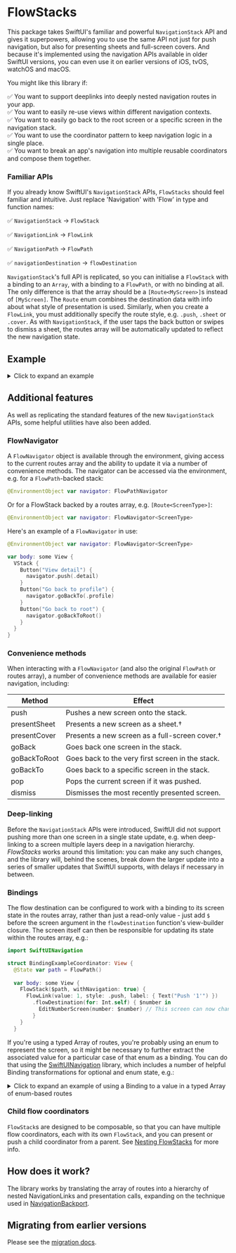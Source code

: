 # FlowStacks

This package takes SwiftUI's familiar and powerful `NavigationStack` API and gives it superpowers, allowing you to use the same API not just for push navigation, but also for presenting sheets and full-screen covers. And because it's implemented using the navigation APIs available in older SwiftUI versions, you can even use it on earlier versions of iOS, tvOS, watchOS and macOS.

You might like this library if:

✅ You want to support deeplinks into deeply nested navigation routes in your app.<br/>
✅ You want to easily re-use views within different navigation contexts.<br/>
✅ You want to easily go back to the root screen or a specific screen in the navigation stack.<br/>
✅ You want to use the coordinator pattern to keep navigation logic in a single place.<br/>
✅ You want to break an app's navigation into multiple reusable coordinators and compose them together.<br/>

### Familiar APIs

If you already know SwiftUI's `NavigationStack` APIs, `FlowStacks` should feel familiar and intuitive. Just replace 'Navigation' with 'Flow' in type and function names:
 
✅ `NavigationStack` -> `FlowStack`

✅ `NavigationLink` -> `FlowLink`

✅ `NavigationPath` -> `FlowPath`

✅ `navigationDestination` -> `flowDestination`

`NavigationStack`'s full API is replicated, so you can initialise a `FlowStack` with a binding to an `Array`, with a binding to a `FlowPath`, or with no binding at all. The only difference is that the array should be a `[Route<MyScreen>]`s instead of `[MyScreen]`. The `Route` enum combines the destination data with info about what style of presentation is used. Similarly, when you create a `FlowLink`, you must additionally specify the route style, e.g. `.push`, `.sheet` or `.cover`. As with `NavigationStack`, if the user taps the back button or swipes to dismiss a sheet, the routes array will be automatically updated to reflect the new navigation state. 

## Example

<details>
  <summary>Click to expand an example</summary>

```swift
import FlowStacks
import SwiftUI

struct ContentView: View {
  @State var path = FlowPath()
  @State var isShowingWelcome = false

  var body: some View {
    FlowStack($path, withNavigation: true) {
      HomeView()
        .flowDestination(for: Int.self, destination: { number in
          NumberView(number: number)
        })
        .flowDestination(for: String.self, destination: { text in
          Text(text)
        })
        .flowDestination(isPresented: $isShowingWelcome, style: .sheet) {
          Text("Welcome to FlowStacks!")
        }
    }
  }
}

struct HomeView: View {
  @EnvironmentObject var navigator: FlowPathNavigator
  
  var body: some View {
    List {
      ForEach(0 ..< 10, id: \.self) { number in
        FlowLink(value: number, style: .sheet(withNavigation: true), label: { Text("Show \(number)") })
      }
      Button("Show 'hello'") {
        navigator.push("Hello")
      }
    }
    .navigationTitle("Home")
  }
}

struct NumberView: View {
  @EnvironmentObject var navigator: FlowPathNavigator
  let number: Int

  var body: some View {
    VStack(spacing: 8) {
      Text("\(number)")
      FlowLink(
        value: number + 1,
        style: .push,
        label: { Text("Show next number") }
      )
      Button("Go back to root") {
        navigator.goBackToRoot()
      }
    }
    .navigationTitle("\(number)")
  }
}
```

</details>

## Additional features

As well as replicating the standard features of the new `NavigationStack` APIs, some helpful utilities have also been added. 

### FlowNavigator

A `FlowNavigator` object is available through the environment, giving access to the current routes array and the ability to update it via a number of convenience methods. The navigator can be accessed via the environment, e.g. for a `FlowPath`-backed stack:

```swift
@EnvironmentObject var navigator: FlowPathNavigator
```

Or for a FlowStack backed by a routes array, e.g. `[Route<ScreenType>]`:

```swift
@EnvironmentObject var navigator: FlowNavigator<ScreenType>
```

Here's an example of a `FlowNavigator` in use:

```swift
@EnvironmentObject var navigator: FlowNavigator<ScreenType>

var body: some View {
  VStack {
    Button("View detail") {
      navigator.push(.detail)
    }
    Button("Go back to profile") {
      navigator.goBackTo(.profile)
    }
    Button("Go back to root") {
      navigator.goBackToRoot()
    }
  }
}
```

### Convenience methods

When interacting with a `FlowNavigator` (and also the original `FlowPath` or routes array), a number of convenience methods are available for easier navigation, including:

| Method       | Effect                                            |
|--------------|---------------------------------------------------|
| push         | Pushes a new screen onto the stack.               |
| presentSheet | Presents a new screen as a sheet.†                |
| presentCover | Presents a new screen as a full-screen cover.†    |
| goBack       | Goes back one screen in the stack.                |
| goBackToRoot | Goes back to the very first screen in the stack.  |
| goBackTo     | Goes back to a specific screen in the stack.      |
| pop          | Pops the current screen if it was pushed.         |
| dismiss      | Dismisses the most recently presented screen.     |

### Deep-linking
 
 Before the `NavigationStack` APIs were introduced, SwiftUI did not support pushing more than one screen in a single state update, e.g. when deep-linking to a screen multiple layers deep in a navigation hierarchy. *FlowStacks* works around this limitation: you can make any such changes, and the library will, behind the scenes, break down the larger update into a series of smaller updates that SwiftUI supports, with delays if necessary in between.

### Bindings

The flow destination can be configured to work with a binding to its screen state in the routes array, rather than just a read-only value - just add `$` before the screen argument in the `flowDestination` function's view-builder closure. The screen itself can then be responsible for updating its state within the routes array, e.g.:

```swift
import SwiftUINavigation

struct BindingExampleCoordinator: View {
  @State var path = FlowPath()
    
  var body: some View {
    FlowStack($path, withNavigation: true) {
      FlowLink(value: 1, style: .push, label: { Text("Push '1'") })
        .flowDestination(for: Int.self) { $number in
          EditNumberScreen(number: $number) // This screen can now change the number stored in the path.
        }
    }
  }
```

 If you're using a typed Array of routes, you're probably using an enum to represent the screen, so it might be necessary to further extract the associated value for a particular case of that enum as a binding. You can do that using the [SwiftUINavigation](https://github.com/pointfreeco/swiftui-navigation) library, which includes a number of helpful Binding transformations for optional and enum state, e.g.:



<details>
  <summary>Click to expand an example of using a Binding to a value in a typed Array of enum-based routes</summary>
  
```swift
import FlowStacks
import SwiftUI
import SwiftUINavigation

enum Screen: Hashable {
  case number(Int)
  case greeting(String)
}

struct BindingExampleCoordinator: View {
  @State var routes: Routes<Screen> = []

  var body: some View {
    FlowStack($routes, withNavigation: true) {
      HomeView()
        .flowDestination(for: Screen.self) { $screen in
          if let number = Binding(unwrapping: $screen, case: /Screen.number) {
            // Here `number` is a `Binding<Int>`, so `EditNumberScreen` can change its
            // value in the routes array.
            EditNumberScreen(number: number)
          } else if case let .greeting(greetingText) = screen {
            // Here `greetingText` is a plain `String`, as a binding is not needed.
            Text(greetingText)
          }
        }
    }
  }
}

struct HomeView: View {
  @EnvironmentObject var navigator: FlowPathNavigator

  var body: some View {
    VStack {
      FlowLink(value: Screen.number(42), style: .push, label: { Text("Show Number") })
      FlowLink(value: Screen.greeting("Hello world"), style: .push, label: { Text("Show Greeting") })
    }
  }
}

struct EditNumberScreen: View {
  @Binding var number: Int

  var body: some View {
    Stepper(
      label: { Text("\(number)") },
      onIncrement: { number += 1 },
      onDecrement: { number -= 1 }
    )
  }
}

```
</details>

### Child flow coordinators

`FlowStack`s are designed to be composable, so that you can have multiple flow coordinators, each with its own `FlowStack`, and you can present or push a child coordinator from a parent. See [Nesting FlowStacks](Docs/Nesting%20FlowStacks.md) for more info.

## How does it work? 

The library works by translating the array of routes into a hierarchy of nested NavigationLinks and presentation calls, expanding on the technique used in [NavigationBackport](https://github.com/johnpatrickmorgan/NavigationBackport).

## Migrating from earlier versions

Please see the [migration docs](Docs/Migration/Migrating%20to%201.0.md).

